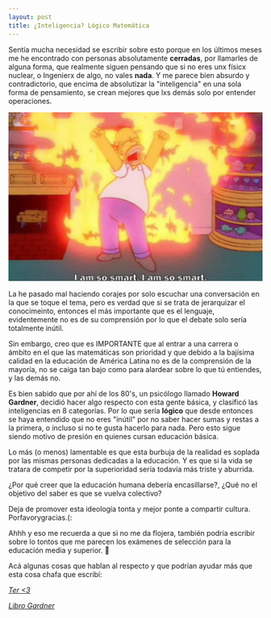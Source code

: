 ```yaml
--- 
layout: post
title: ¿Inteligencia? Lógico Matemática
--- 
```


Sentía mucha necesidad se escribir sobre esto porque en los últimos meses me he encontrado con personas absolutamente **cerradas**, por llamarles de alguna forma, que realmente siguen pensando que si no eres unx físicx nuclear, o Ingenierx de algo, no vales **nada**. Y me parece bien absurdo y contradictorio, que encima de absolutizar la "inteligencia" en una sola forma de pensamiento, se crean mejores que lxs demás solo por entender operaciones. 

![Homero](/images/soyintelectual.jpg)

La he pasado mal haciendo corajes por solo escuchar una conversación en la que se toque el tema, pero es verdad que si se trata de jerarquizar el conocimeinto, entonces el más importante que es el lenguaje, evidentemente no es de su comprensión por lo que el debate solo sería totalmente inútil. 

Sin embargo, creo que es IMPORTANTE que al entrar a una carrera o ámbito en el que las matemáticas son prioridad y que debido a la bajísima calidad en la educación de América Latina no es de la comprensión de la mayoría, no se caiga tan bajo como para alardear sobre lo que tú entiendes, y las demás no. 

Es bien sabido que por ahí de los 80's, un psicólogo llamado **Howard Gardner**, decidió hacer algo respecto con esta gente básica, y clasificó las inteligencias en 8 categorías. Por lo que sería **lógico** que desde entonces se haya entendido que no eres "inútil" por no saber hacer sumas y restas a la primera, o incluso si no te gusta hacerlo para nada. Pero esto sigue siendo motivo de presión en quienes cursan educación básica. 

Lo más (o menos) lamentable es que esta burbuja de la realidad es soplada por las mismas personas dedicadas a la educación. Y es que si la vida se tratara de competir por la superioridad sería todavía más triste y aburrida. 

¿Por qué creer que la educación humana debería encasillarse?, ¿Qué no el objetivo del saber es que se vuelva colectivo? 

Deja de promover esta ideología tonta y mejor ponte a compartir cultura. Porfavorygracias.(: 

Ahhh y eso me recuerda a que si no me da flojera, también podría escribir sobre lo tontos que me parecen los exámenes de selección para la educación media y superior. 🤔

Acá algunas cosas que hablan al respecto y que podrían ayudar más que esta cosa chafa que escribí: 

*[Ter <3](https://www.youtube.com/watch?v=MfdEsIaOx5Q)*

*[Libro Gardner](https://www.academia.edu/36201403/Libro_Gardner_Howard_Teor%C3%ADa_De_Las_Inteligencias_M%C3%BAltiples_1_)*
